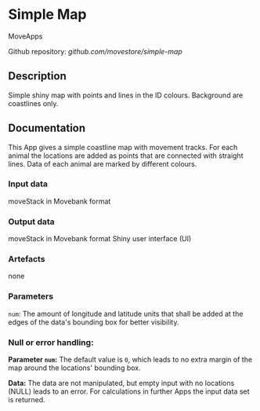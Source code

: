 # Simple Map
MoveApps

Github repository: *github.com/movestore/simple-map*

## Description
Simple shiny map with points and lines in the ID colours. Background are coastlines only. 

## Documentation
This App gives a simple coastline map with movement tracks. For each animal the locations are added as points that are connected with straight lines. Data of each animal are marked by different colours.

### Input data
moveStack in Movebank format

### Output data
moveStack in Movebank format
Shiny user interface (UI)

### Artefacts
none

### Parameters 
`num`: The amount of longitude and latitude units that shall be added at the edges of the data's bounding box for better visibility.

### Null or error handling:
**Parameter `num`:** The default value is `0`, which leads to no extra margin of the map around the locations' bounding box.

**Data:** The data are not manipulated, but empty input with no locations (NULL) leads to an error. For calculations in further Apps the input data set is returned.